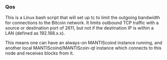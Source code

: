 ### Qos ###

This is a Linux bash script that will set up tc to limit the outgoing bandwidth for connections to the Bitcoin network. It limits outbound TCP traffic with a source or destination port of 2611, but not if the destination IP is within a LAN (defined as 192.168.x.x).

This means one can have an always-on MANTIScoind instance running, and another local MANTIScoind/MANTIScoin-qt instance which connects to this node and receives blocks from it.
